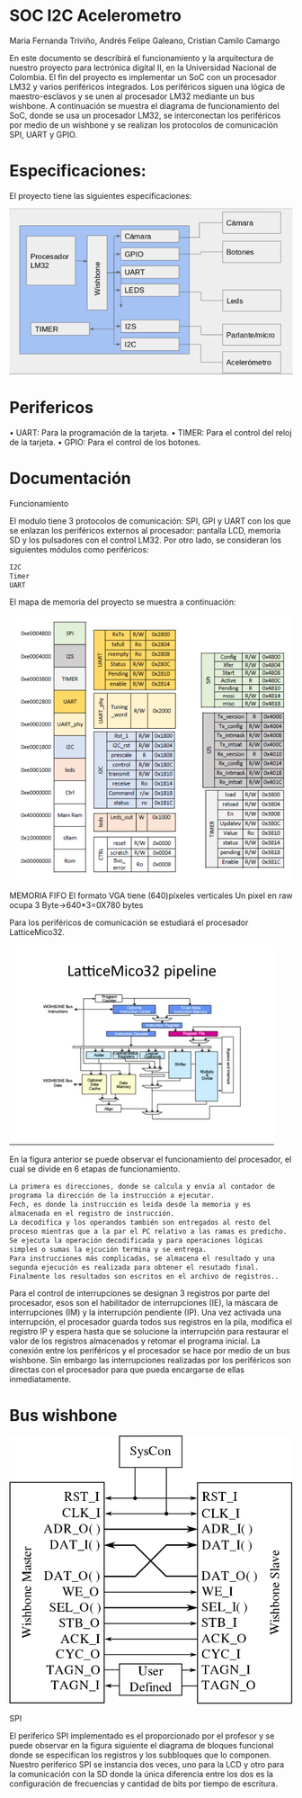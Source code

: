 # SOC I2C Acelerometro 

Maria Fernanda Triviño, Andrés Felipe Galeano, Cristian Camilo Camargo

En este documento se describirá el funcionamiento y la arquitectura de nuestro proyecto para lectrónica digital II, en la Universidad Nacional de Colombia. El fin del proyecto es implementar un SoC con un procesador LM32 y varios periféricos integrados. Los periféricos siguen una lógica de maestro-esclavos y se unen al procesador LM32 mediante un bus wishbone.
A continuación se muestra el diagrama de funcionamiento del SoC, donde se usa un procesador LM32, se interconectan los periféricos por medio de un wishbone y se realizan los protocolos de comunicación SPI, UART y GPIO.<br />

# Especificaciones:

El proyecto tiene las siguientes especificaciones:


![](https://raw.githubusercontent.com/afgaleanog/ReproductorWAVconCamara/master/d.png)




# Perifericos



• UART: Para la programación de la tarjeta.
• TIMER: Para el control del reloj de la tarjeta. 
• GPIO: Para el control de los botones.


# Documentación

Funcionamiento

El modulo tiene 3 protocolos de comunicación: SPI, GPI y UART con los que se enlazan los periféricos externos al procesador: pantalla LCD, memoria SD y los pulsadores con el control LM32. Por otro lado, se consideran los siguientes módulos como periféricos:

    I2C
    Timer
    UART

El mapa de memoria del proyecto se muestra a continuación:

![](https://raw.githubusercontent.com/afgaleanog/ReproductorWAVconCamara/master/mapadememoria.png)


MEMORIA FIFO
El formato VGA tiene (640)píxeles verticales
Un pixel en raw ocupa 3 Byte->640*3=0X780 bytes

Para los periféricos de comunicación se estudiará el procesador LatticeMico32.

![](https://raw.githubusercontent.com/afgaleanog/ReproductorWAVconCamara/master/lm32.png)

En la figura anterior se puede observar el funcionamiento del procesador, el cual se divide en 6 etapas de funcionamiento.

    La primera es direcciones, donde se calcula y envía al contador de programa la dirección de la instrucción a ejecutar.
    Fech, es donde la instrucción es leida desde la memoria y es almacenada en el registro de instrucción.
    La decodifica y los operandos también son entregados al resto del proceso mientras que a la par el PC relativo a las ramas es predicho.
    Se ejecuta la operación decodificada y para operaciones lógicas simples o sumas la ejcución termina y se entrega.
    Para instrucciones más complicadas, se almacena el resultado y una segunda ejecución es realizada para obtener el resutado final.
    Finalmente los resultados son escritos en el archivo de registros..

Para el control de interrupciones se designan 3 registros por parte del procesador, esos son el habilitador de interrupciones (IE), la máscara de interrupciones (IM) y la interrupción pendiente (IP). Una vez activada una interrupción, el procesador guarda todos sus registros en la pila, modifica el registro IP y espera hasta que se solucione la interrupción para restaurar el valor de los registros almacenados y retomar el programa inicial. La conexión entre los periféricos y el procesador se hace por medio de un bus wishbone. Sin embargo las interrupciones realizadas por los periféricos son directas con el procesador para que pueda encargarse de ellas inmediatamente.


# Bus wishbone

![](https://raw.githubusercontent.com/afgaleanog/ReproductorWAVconCamara/master/wishbone.png)

SPI

El periferico SPI implementado es el proporcionado por el profesor y se puede observar en la figura siguiente el diagrama de bloques funcional donde se especifican los registros y los subbloques que lo componen. Nuestro periferico SPI se instancia dos veces, uno para la LCD y otro para la comunicación con la SD donde la única diferencia entre los dos es la configuración de frecuencias y cantidad de bits por tiempo de escritura.






